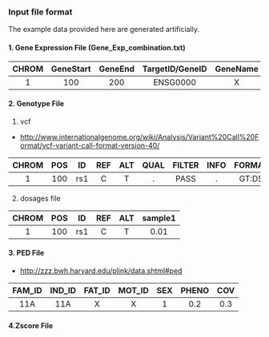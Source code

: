 ### Input file format
The example data provided here are generated artificially.


#### 1. Gene Expression File (Gene_Exp_combination.txt)
| CHROM | GeneStart | GeneEnd | TargetID/GeneID | GeneName | sample1 |
|:-----:|:---------:|:-------:|:---------------:|:--------:|:-------:|
|   1   |    100    |   200   |     ENSG0000    |     X    |   0.2   |


#### 2. Genotype File
1) vcf 
- http://www.internationalgenome.org/wiki/Analysis/Variant%20Call%20Format/vcf-variant-call-format-version-40/

| CHROM | POS |  ID | REF | ALT | QUAL | FILTER | INFO | FORMAT |  sample1 |
|:-----:|:---:|:---:|:---:|:---:|:----:|:------:|:----:|:------:|:--------:|
|   1   | 100 | rs1 |  C  |  T  |   .  |  PASS  |   .  |  GT:DS | 0/0:0.01 |

2) dosages file

| CHROM | POS |  ID | REF | ALT | sample1 |
|:-----:|:---:|:---:|:---:|:---:|:-------:|
|   1   | 100 | rs1 |  C  |  T  |   0.01  |

#### 3. PED File
- http://zzz.bwh.harvard.edu/plink/data.shtml#ped

| FAM_ID | IND_ID | FAT_ID | MOT_ID | SEX  | PHENO | COV |
|:------:|:------:|:------:|:------:|:----:|:----:|:-----:|
|   11A  |   11A  |    X   |    X   |   1  |  0.2 |  0.3  |

#### 4.Zscore File









